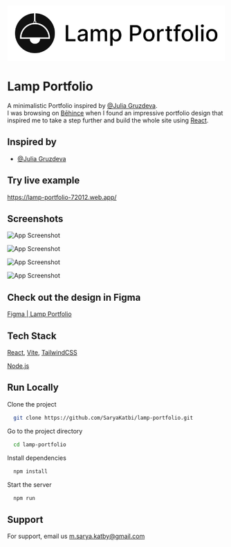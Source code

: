 ![Logo](/public/Logo.png)

# Lamp Portfolio

A minimalistic Portfolio inspired by <a href= "https://www.behance.net/gallery/150744037/Web-designer-portfolio-site?tracking_source=search_projects|web+portfolio" target="_blank">@Julia Gruzdeva</a>.<br/>
I was browsing on <a href= "https://www.behance.net/saryakatby1" target="_blank">Bēhince</a> when I found an impressive portfolio design that inspired me to take a step further and build the whole site using <a href= "https://react.dev/" target="_blank" >React</a>.

## Inspired by

- [@Julia Gruzdeva](https://www.behance.net/gallery/150744037/Web-designer-portfolio-site?tracking_source=search_projects|web+portfolio)

## Try live example

https://lamp-portfolio-72012.web.app/

## Screenshots

![App Screenshot](/public/HomeGif.gif)

![App Screenshot](/public/AboutGif.gif)

![App Screenshot](/public/AbilitiesGif.gif)

![App Screenshot](/public/ContactsGif.gif)

## Check out the design in Figma

[Figma | Lamp Portfolio](https://www.figma.com/file/caKh0zGktQLE1tfIj66N3z/Lamp-Portfolio?type=design&node-id=0%3A1&mode=design&t=C9PpVWjh9oRIXy1O-1)

## Tech Stack

<a  href="https://react.dev/" targe="_blank">React</a>, <a  href="https://vitejs.dev/" targe="_blank">Vite</a>,
<a href="https://tailwindcss.com/" targe="_blank">TailwindCSS</a>

<a href="https://nodejs.org/en" targe="_blank">Node.js</a>

## Run Locally

Clone the project

```bash
  git clone https://github.com/SaryaKatbi/lamp-portfolio.git
```

Go to the project directory

```bash
  cd lamp-portfolio
```

Install dependencies

```bash
  npm install
```

Start the server

```bash
  npm run
```

## Support

For support, email us m.sarya.katby@gmail.com
